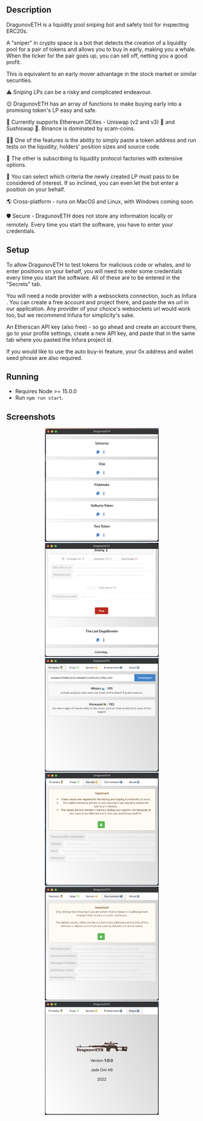## Description

DragunovETH is a liquidity pool sniping bot and safety tool for inspecting ERC20s.

A "sniper" in crypto space is a bot that detects the creation of a liquidity pool for a pair of tokens and allows you to buy in early, making you a whale. When the ticker for the pair goes up, you can sell off, netting you a good profit.

This is equivalent to an early mover advantage in the stock market or similar securities.


⚠️ Sniping LPs can be a risky and complicated endeavour.

😌 DragunovETH has an array of functions to make buying early into a promising token's LP easy and safe.

💎 Currently supports Ethereum DEXes - Uniswap (v2 and v3) 🦄 and Sushiswap 🍣. Binance is dominated by scam-coins.

🕵️‍♂️ One of the features is the ability to simply paste a token address and run tests on the liquidity, holders' position sizes and source code.

🤖 The other is subscribing to liquidity protocol factories with extensive options.

💸 You can select which criteria the newly created LP must pass to be considered of interest. If so inclined, you can even let the bot enter a position on your behalf.

🌎 Cross-platform - runs on MacOS and Linux, with Windows coming soon.

🛡 Secure - DragunovETH does not store any information locally or remotely. Every time you start the software, you have to enter your credentials.

## Setup

To allow DragunovETH to test tokens for malicious code or whales, and to enter positions on your behalf, you will need to enter some credentials every time you start the software. All of these are to be entered in the "Secrets" tab.


You will need a node provider with a websockets connection, such as Infura . You can create a free account and project there, and paste the ws url in our application. Any provider of your choice's websockets url would work too, but we recommend Infura for simplicity's sake.

An Etherscan API key (also free) - so go ahead and create an account there, go to your profile settings, create a new API key, and paste that in the same tab where you pasted the Infura project id.

If you would like to use the auto buy-in feature, your 0x address and wallet seed phrase are also required.

## Running

- Requires Node >= 15.0.0
- Run `npm run start`.

## Screenshots
<div align="center">
    <img src="./screenshot_1.png" width="300px"</img> 
    <img src="./screenshot_2.png" width="300px"</img> 
    <img src="./screenshot_3.png" width="300px"</img>
    <img src="./screenshot_4.png" width="300px"</img>
    <img src="./screenshot_5.png" width="300px"</img>
    <img src="./screenshot_6.png" width="300px"</img>
</div>